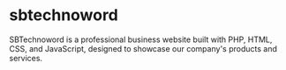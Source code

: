 # sbtechnoword
 SBTechnoword is a professional business website built with PHP, HTML, CSS, and JavaScript, designed to showcase our company's products and services.
